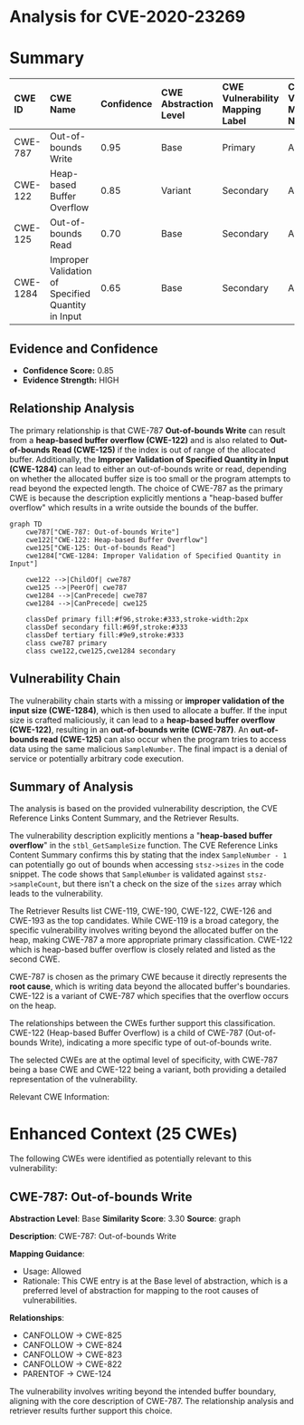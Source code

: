 # Analysis for CVE-2020-23269

# Summary
| CWE ID  | CWE Name                                                                 | Confidence | CWE Abstraction Level | CWE Vulnerability Mapping Label | CWE-Vulnerability Mapping Notes |
| :-------- | :----------------------------------------------------------------------- | :---------- | :---------------------- | :------------------------------ | :------------------------------ |
| CWE-787   | Out-of-bounds Write                                                     | 0.95        | Base                    | Primary                         | Allowed                       |
| CWE-122   | Heap-based Buffer Overflow                                               | 0.85        | Variant                 | Secondary                       | Allowed                       |
| CWE-125   | Out-of-bounds Read                                                      | 0.70        | Base                    | Secondary                       | Allowed                       |
| CWE-1284  | Improper Validation of Specified Quantity in Input                       | 0.65        | Base                    | Secondary                       | Allowed                       |

## Evidence and Confidence

*   **Confidence Score:** 0.85
*   **Evidence Strength:** HIGH

## Relationship Analysis
The primary relationship is that CWE-787 **Out-of-bounds Write** can result from a **heap-based buffer overflow (CWE-122)** and is also related to **Out-of-bounds Read (CWE-125)** if the index is out of range of the allocated buffer. Additionally, the **Improper Validation of Specified Quantity in Input (CWE-1284)** can lead to either an out-of-bounds write or read, depending on whether the allocated buffer size is too small or the program attempts to read beyond the expected length.
The choice of CWE-787 as the primary CWE is because the description explicitly mentions a "heap-based buffer overflow" which results in a write outside the bounds of the buffer.

```mermaid
graph TD
    cwe787["CWE-787: Out-of-bounds Write"]
    cwe122["CWE-122: Heap-based Buffer Overflow"]
    cwe125["CWE-125: Out-of-bounds Read"]
    cwe1284["CWE-1284: Improper Validation of Specified Quantity in Input"]

    cwe122 -->|ChildOf| cwe787
    cwe125 -->|PeerOf| cwe787
    cwe1284 -->|CanPrecede| cwe787
    cwe1284 -->|CanPrecede| cwe125
    
    classDef primary fill:#f96,stroke:#333,stroke-width:2px
    classDef secondary fill:#69f,stroke:#333
    classDef tertiary fill:#9e9,stroke:#333
    class cwe787 primary
    class cwe122,cwe125,cwe1284 secondary
```

## Vulnerability Chain
The vulnerability chain starts with a missing or **improper validation of the input size (CWE-1284)**, which is then used to allocate a buffer. If the input size is crafted maliciously, it can lead to a **heap-based buffer overflow (CWE-122)**, resulting in an **out-of-bounds write (CWE-787)**. An **out-of-bounds read (CWE-125)** can also occur when the program tries to access data using the same malicious `SampleNumber`. The final impact is a denial of service or potentially arbitrary code execution.

## Summary of Analysis
The analysis is based on the provided vulnerability description, the CVE Reference Links Content Summary, and the Retriever Results.

The vulnerability description explicitly mentions a "**heap-based buffer overflow**" in the `stbl_GetSampleSize` function. The CVE Reference Links Content Summary confirms this by stating that the index `SampleNumber - 1` can potentially go out of bounds when accessing `stsz->sizes` in the code snippet.
The code shows that `SampleNumber` is validated against `stsz->sampleCount`, but there isn't a check on the size of the `sizes` array which leads to the vulnerability.

The Retriever Results list CWE-119, CWE-190, CWE-122, CWE-126 and CWE-193 as the top candidates. While CWE-119 is a broad category, the specific vulnerability involves writing beyond the allocated buffer on the heap, making CWE-787 a more appropriate primary classification. CWE-122 which is heap-based buffer overflow is closely related and listed as the second CWE.

CWE-787 is chosen as the primary CWE because it directly represents the **root cause**, which is writing data beyond the allocated buffer's boundaries. CWE-122 is a variant of CWE-787 which specifies that the overflow occurs on the heap.

The relationships between the CWEs further support this classification. CWE-122 (Heap-based Buffer Overflow) is a child of CWE-787 (Out-of-bounds Write), indicating a more specific type of out-of-bounds write.

The selected CWEs are at the optimal level of specificity, with CWE-787 being a base CWE and CWE-122 being a variant, both providing a detailed representation of the vulnerability.

Relevant CWE Information:

# Enhanced Context (25 CWEs)
The following CWEs were identified as potentially relevant to this vulnerability:

## CWE-787: Out-of-bounds Write
**Abstraction Level**: Base
**Similarity Score**: 3.30
**Source**: graph

**Description**:
CWE-787: Out-of-bounds Write

**Mapping Guidance**:
- Usage: Allowed
- Rationale: This CWE entry is at the Base level of abstraction, which is a preferred level of abstraction for mapping to the root causes of vulnerabilities.

**Relationships**:
- CANFOLLOW -> CWE-825
- CANFOLLOW -> CWE-824
- CANFOLLOW -> CWE-823
- CANFOLLOW -> CWE-822
- PARENTOF -> CWE-124

The vulnerability involves writing beyond the intended buffer boundary, aligning with the core description of CWE-787. The relationship analysis and retriever results further support this choice.